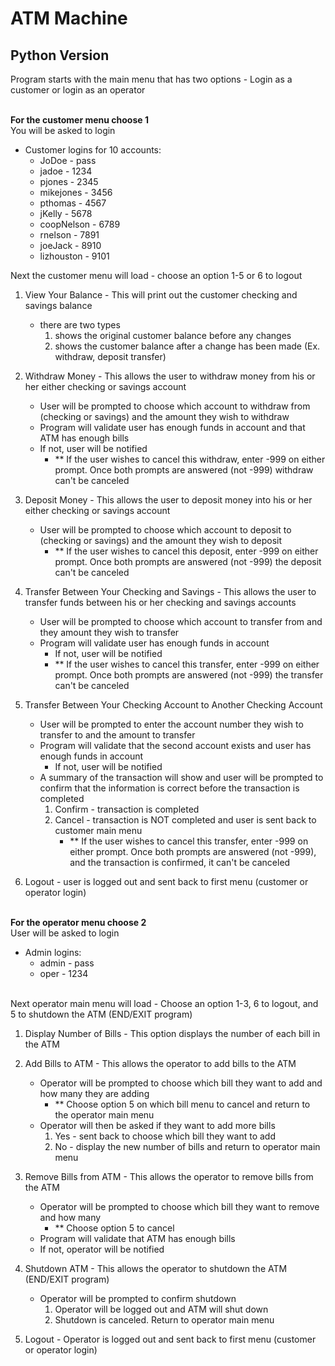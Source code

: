 # ATM Machine
## Python Version

Program starts with the main menu that has two options  -  Login as a customer or login as an operator

<br>**For the customer menu choose 1**
<br/>You will be asked to login
- Customer logins for 10 accounts:  
    - JoDoe - pass
    - jadoe - 1234
    - pjones - 2345
    - mikejones - 3456
    - pthomas - 4567
    - jKelly - 5678
    - coopNelson - 6789
    - rnelson - 7891
    - joeJack - 8910
    - lizhouston - 9101
            
Next the customer menu will load  -  choose an option 1-5 or 6 to logout
    
1. View Your Balance  -  This will print out the customer checking and savings balance
    -  there are two types
        1. shows the original customer balance before any changes
        2. shows the customer balance after a change has been made (Ex. withdraw, deposit transfer)

2. Withdraw Money  -  This allows the user to withdraw money from his or her either checking or savings account
    -  User will be prompted to choose which account to withdraw from (checking or savings) and the amount they wish to withdraw
    -  Program will validate user has enough funds in account and that ATM has enough bills
    -  If not, user will be notified
        -  ** If the user wishes to cancel this withdraw, enter -999 on either prompt. Once both prompts are answered (not -999) withdraw can't be canceled
                

3. Deposit Money  -  This allows the user to deposit money into his or her either checking or savings account
    - User will be prompted to choose which account to deposit to (checking or savings) and the amount they wish to deposit
        -  ** If the user wishes to cancel this deposit, enter -999 on either prompt. Once both prompts are answered (not -999) the deposit can't be canceled 

4. Transfer Between Your Checking and Savings  -  This allows the user to transfer funds between his or her checking and savings accounts
    -  User will be prompted to choose which account to transfer from and they amount they wish to transfer
    -  Program will validate user has enough funds in account
        -  If not, user will be notified
        -  ** If the user wishes to cancel this transfer, enter -999 on either prompt. Once both prompts are answered (not -999) the transfer can't be canceled
        
5. Transfer Between Your Checking Account to Another Checking Account
    -  User will be prompted to enter the account number they wish to transfer to and the amount to transfer
    -  Program will validate that the second account exists and user has enough funds in account
        -  If not, user will be notified
    -  A summary of the transaction will show and user will be prompted to confirm that the information is correct before the transaction is completed
        1. Confirm  -  transaction is completed
        2. Cancel   -  transaction is NOT completed and user is sent back to customer main menu
            -  ** If the user wishes to cancel this transfer, enter -999 on either prompt. Once both prompts are answered (not -999), and the transaction is confirmed, it can't be canceled

6. Logout  -  user is logged out and sent back to first menu (customer or operator login)

        
        
<br>**For the operator menu choose 2**
<br>User will be asked to login
-  Admin logins:
    -  admin  -  pass
    -  oper   -  1234

<br>Next operator main menu will load  -  Choose an option 1-3, 6 to logout, and 5 to shutdown the ATM (END/EXIT program)
1. Display Number of Bills  -  This option displays the number of each bill in the ATM
2. Add Bills to ATM  -  This allows the operator to add bills to the ATM
    -  Operator will be prompted to choose which bill they want to add and how many they are adding
        -  ** Choose option 5 on which bill menu to cancel and return to the operator main menu
    - Operator will then be asked if they want to add more bills
        1. Yes  -  sent back to choose which bill they want to add
        2. No   -  display the new number of bills and return to operator main menu
            
3. Remove Bills from ATM  -  This allows the operator to remove bills from the ATM
    - Operator will be prompted to choose which bill they want to remove and how many
        -  ** Choose option 5 to cancel
    -  Program will validate that ATM has enough bills
    -  If not, operator will be notified

4. Shutdown ATM  -  This allows the operator to shutdown the ATM (END/EXIT program)
    -  Operator will be prompted to confirm shutdown
        1. Operator will be logged out and ATM will shut down
        2. Shutdown is canceled. Return to operator main menu

5. Logout  -  Operator is logged out and sent back to first menu (customer or operator login)

